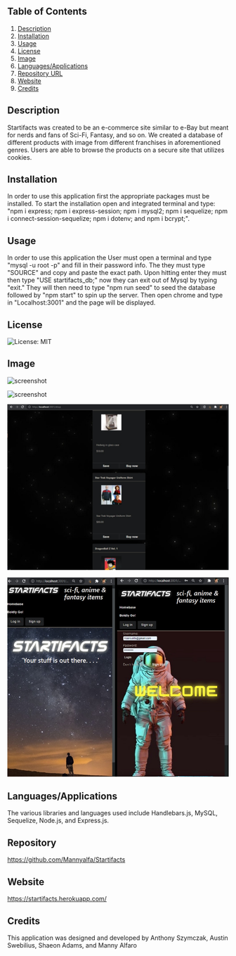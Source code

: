 ## Table of Contents
1. [Description](#description)
2. [Installation](#installation)
3. [Usage](#usage)
4. [License](#license)
5. [Image](#Image)
6. [Languages/Applications](#languages-applications)
7. [Repository URL](#repository-url)
8. [Website](#website)
10. [Credits](#credits)
## Description
Startifacts was created to be an e-commerce site similar to e-Bay but meant for nerds and fans of Sci-Fi, Fantasy, and so on. We created a database of different products with image from different franchises in aforementioned genres. Users are able to browse the products on a secure site that utilizes cookies.
## Installation
In order to use this application first the appropriate packages must be installed. To start the installation open and integrated terminal and type: "npm i express; npm i express-session; npm i mysql2; npm i sequelize; npm i connect-session-sequelize; npm i dotenv; and npm i bcrypt;".
## Usage
In order to use this application the User must open a terminal and type "mysql -u root -p" and fill in their password info. The they must type "SOURCE" and copy and paste the exact path. Upon hitting enter they must then type "USE startifacts_db;" now they can exit out of Mysql by typing "exit." They will then need to type "npm run seed" to seed the database followed by "npm start" to spin up the server. Then open chrome and type in "Localhost:3001" and the page will be displayed.
## License
![License: MIT](https://img.shields.io/badge/License-MIT-yellow.svg)
## Image
![screenshot](https://github.com/Mannyalfa/Startifacts/blob/main/public/assets/images/Screenshot.jpg)

![screenshot](https://github.com/Mannyalfa/Startifacts/blob/main/public/assets/images/screenshot-login.jpg)

![screenshot](https://github.com/Mannyalfa/Startifacts/blob/main/public/assets/images/screenshot-shop.jpg)

![screenshot](https://github.com/Mannyalfa/Startifacts/blob/main/public/assets/images/responsive-page.jpg)

## Languages/Applications
The various libraries and languages used include Handlebars.js, MySQL, Sequelize, Node.js, and Express.js.
## Repository 
https://github.com/Mannyalfa/Startifacts
## Website
https://startifacts.herokuapp.com/ 
## Credits
This application was designed and developed by Anthony Szymczak, Austin Swebilius, Shaeon Adams, and Manny Alfaro

